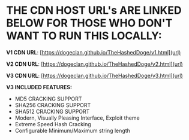 # THE CDN HOST URL's ARE LINKED BELOW FOR THOSE WHO DON'T WANT TO RUN THIS LOCALLY:

**V1 CDN URL**: [https://dogeclan.github.io/TheHashedDoge/v1.html](url)

**V2 CDN URL**: [https://dogeclan.github.io/TheHashedDoge/v2.html](url)

**V3 CDN URL**: [https://dogeclan.github.io/TheHashedDoge/v3.html](url)


**V3 INCLUDED FEATURES:**
- MD5 CRACKING SUPPORT
- SHA256 CRACKING SUPPORT
- SHA512 CRACKING SUPPORT
- Modern, Visually Pleasing Interface, Exploit theme
- Extreme Speed Hash Cracking
- Configurable Minimum/Maximum string length

